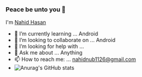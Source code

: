 ### Peace be unto you 👋
I'm [Nahid Hasan](https://github.com/nahid1126)

- 🌱 I’m currently learning ... Android
- 👯 I’m looking to collaborate on ... Android
- 🤔 I’m looking for help with ...
- 💬 Ask me about ... Anything
- 📫 How to reach me: ... [nahidnub1126@gmail.com](https://mail.google.com/mail/u/0/#inbox?compose=new)
- ![Anurag's GitHub stats](https://github-readme-stats.vercel.app/api?username=nahid1126&show_icons=true&theme=radical)

